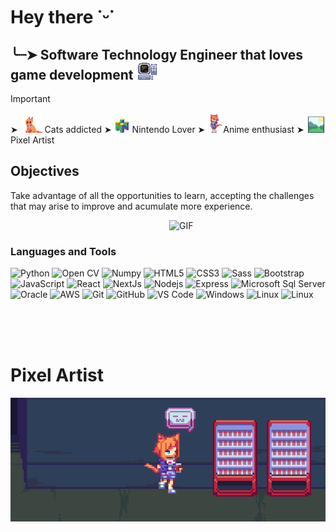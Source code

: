 # Hey there ˙ᵕ˙

## ╰┈➤ Software Technology Engineer that loves game development <img src="no3.png" width="35"/> 

> [!IMPORTANT]
>  ➤  <img src="no5.png" width="35"/> Cats addicted 
>  ➤  <img src="no4.png" width="25"/> Nintendo Lover 
>  ➤  <img  src="no2.png" width="25"/>Anime enthusiast
>  ➤ <img  src="no6.png" width="30"/>Pixel Artist 

## Objectives
Take advantage of all the opportunities to learn, accepting the challenges that may arise to improve and acumulate more experience.

<img align="right" alt="GIF" src="https://dkrn4sk0rn31v.cloudfront.net/2018/05/29070459/pixelart-octocat.gif" width="250"/>
<br />

### Languages and Tools 


![Python](http://img.shields.io/badge/-%7C%20Python-3776AB?style=flat-square&logo=python&logoColor=ffffff)
![Open CV](https://img.shields.io/badge/-%7C%20OpenCV-3776AB?style=flat-square&logo=opencv&logoColor=ffffff)
![Numpy](https://img.shields.io/badge/-%7C%20NumPy-A100FF?style=flat-square&logo=numpy&logoColor=ffffff)
![HTML5](https://img.shields.io/badge/-%7C%20HTML5-%23E44D27?style=flat-square&logo=html5&logoColor=ffffff)
![CSS3](https://img.shields.io/badge/-%7C%20CSS3-%231572B6?style=flat-square&logo=css3)
![Sass](https://img.shields.io/badge/-%7C%20Sass-%23CC6699?style=flat-square&logo=sass&logoColor=ffffff)
![Bootstrap](https://img.shields.io/badge/-%7C%20Bootstrap-563D7C?style=flat-square&logo=Bootstrap&logoColor=ffffff)
![JavaScript](https://img.shields.io/badge/-%7C%20JavaScript-FF9900?style=flat-square&logo=javascript&logoColor=ffffff)
![React](https://img.shields.io/badge/-%7C%20React-00ccff?style=flat-square&logo=react&logoColor=ffffff)
![NextJs](https://img.shields.io/badge/-%7C%20NextJs-00ccff?style=flat-square&logo=nextdotjs&logoColor=3d3d3d)
![Nodejs](https://img.shields.io/badge/-%7C%20Nodejs-339933?style=flat-square&logo=Node.js&logoColor=ffffff)
![Express](https://img.shields.io/badge/-%7C%20Express-181717?style=flat-square&logo=express&logoColor=ffffff)
![Microsoft Sql Server](https://img.shields.io/badge/-%7C%20Sql%20Server-CC2927?style=flat-square&logo=microsoft-sql-server&logoColor=ffffff)
![Oracle](https://img.shields.io/badge/-%7C%20Oracle%20DB-CC2927?style=flat-square&logo=oracle&logoColor=ffffff)
![AWS](https://img.shields.io/badge/-%7C%20AWS-FF9900?style=flat-square&logo=amazonaws&logoColor=ffffff)
![Git](https://img.shields.io/badge/-%7C%20Git-%23F05032?style=flat-square&logo=git&logoColor=%23ffffff)
![GitHub](https://img.shields.io/badge/-%7C%20GitHub-181717?style=flat-square&logo=github)
![VS Code](http://img.shields.io/badge/-%7C%20VS%20Code-007ACC?style=flat-square&logo=visual-studio-code&logoColor=ffffff)
![Windows](http://img.shields.io/badge/-%7C%20Windows-0078D6?style=flat-square&logo=windows&logoColor=ffffff)
![Linux](https://img.shields.io/badge/-%7C%20Linux-A100FF?style=flat-square&logo=linux&logoColor=ffffff)
![Linux](https://img.shields.io/badge/-%7C%20Game%20Maker-339933?style=flat-square&logo=gamemaker&logoColor=ffffff)

<br/><br/><br/>

# Pixel Artist
<img align="right" src="twh3.png" width="1000"/>

